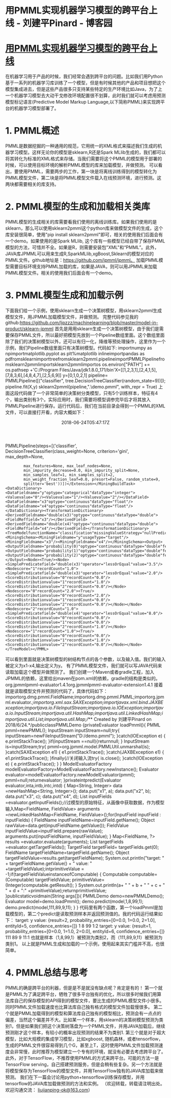
# 用PMML实现机器学习模型的跨平台上线 - 刘建平Pinard - 博客园






# [用PMML实现机器学习模型的跨平台上线](https://www.cnblogs.com/pinard/p/9220199.html)
在机器学习用于产品的时候，我们经常会遇到跨平台的问题。比如我们用Python基于一系列的机器学习库训练了一个模型，但是有时候其他的产品和项目想把这个模型集成进去，但是这些产品很多只支持某些特定的生产环境比如Java，为了上一个机器学习模型去大动干戈修改环境配置很不划算，此时我们就可以考虑用预测模型标记语言(Predictive Model Markup Language,以下简称PMML)来实现跨平台的机器学习模型部署了。
# 1. PMML概述
PMML是数据挖掘的一种通用的规范，它用统一的XML格式来描述我们生成的机器学习模型。这样无论你的模型是sklearn,R还是Spark MLlib生成的，我们都可以将其转化为标准的XML格式来存储。当我们需要将这个PMML的模型用于部署的时候，可以使用目标环境的解析PMML模型的库来加载模型，并做预测。
可以看出，要使用PMML，需要两步的工作，第一块是将离线训练得到的模型转化为PMML模型文件，第二块是将PMML模型文件载入在线预测环境，进行预测。这两块都需要相关的库支持。
# 2. PMML模型的生成和加载相关类库
PMML模型的生成相关的库需要看我们使用的离线训练库。如果我们使用的是sklearn，那么可以使用sklearn2pmml这个python库来做模型文件的生成，这个库安装很简单，使用"pip install sklearn2pmml"即可，相关的使用我们后面会有一个demo。如果使用的是Spark MLlib, 这个库有一些模型已经自带了保存PMML模型的方法，可惜并不全。如果是R，则需要安装包"XML"和“PMML”。此外，JAVA库JPMML可以用来生成R,SparkMLlib,xgBoost,Sklearn的模型对应的PMML文件。github地址是：https://github.com/jpmml/jpmml。
加载PMML模型需要目标环境支持PMML加载的库，如果是JAVA，则可以用JPMML来加载PMML模型文件。相关的使用我们后面会有一个demo。
# 3. PMML模型生成和加载示例
下面我们给一个示例，使用sklearn生成一个决策树模型，用sklearn2pmml生成模型文件，用JPMML加载模型文件，并做预测。
完整代码参见我的github:https://github.com/ljpzzz/machinelearning/blob/master/model-in-product/sklearn-jpmml
首先是用用sklearn生成一个决策树模型，由于我们是需要保存PMML文件，所以最好把模型先放到一个Pipeline数组里面。这个数组里面除了我们的决策树模型以外，还可以有归一化，降维等预处理操作，这里作为一个示例，我们Pipeline数组里面只有决策树模型。代码如下:
importnumpy as npimportmatplotlib.pyplot as plt%matplotlib inlineimportpandas as pdfromsklearnimporttreefromsklearn2pmml.pipelineimportPMMLPipelinefromsklearn2pmmlimportsklearn2pmmlimportos
os.environ["PATH"] += os.pathsep +'C:/Program Files/Java/jdk1.8.0_171/bin'X=[[1,2,3,1],[2,4,1,5],[7,8,3,6],[4,8,4,7],[2,5,6,9]]
y=[0,1,0,2,1]
pipeline= PMMLPipeline([("classifier", tree.DecisionTreeClassifier(random_state=9))]);
pipeline.fit(X,y)
sklearn2pmml(pipeline,".\demo.pmml", with_repr = True)
上面这段代码做了一个非常简单的决策树分类模型，只有5个训练样本，特征有4个，输出类别有3个。实际应用时，我们需要将模型调参完毕后才将其放入PMMLPipeline进行保存。运行代码后，我们在当前目录会得到一个PMML的XML文件，可以直接打开看，内容大概如下：
<?xml version="1.0" encoding="UTF-8" standalone="yes"?><PMMLxmlns="http://www.dmg.org/PMML-4_3"version="4.3"><Header><Applicationname="JPMML-SkLearn"version="1.5.3"/><Timestamp>2018-06-24T05:47:17Z</Timestamp></Header><MiningBuildTask><Extension>PMMLPipeline(steps=[('classifier', DecisionTreeClassifier(class_weight=None, criterion='gini', max_depth=None,
            max_features=None, max_leaf_nodes=None,
            min_impurity_decrease=0.0, min_impurity_split=None,
            min_samples_leaf=1, min_samples_split=2,
            min_weight_fraction_leaf=0.0, presort=False, random_state=9,
            splitter='best'))])</Extension></MiningBuildTask><DataDictionary><DataFieldname="y"optype="categorical"dataType="integer"><Valuevalue="0"/><Valuevalue="1"/><Valuevalue="2"/></DataField><DataFieldname="x3"optype="continuous"dataType="float"/><DataFieldname="x4"optype="continuous"dataType="float"/></DataDictionary><TransformationDictionary><DerivedFieldname="double(x3)"optype="continuous"dataType="double"><FieldReffield="x3"/></DerivedField><DerivedFieldname="double(x4)"optype="continuous"dataType="double"><FieldReffield="x4"/></DerivedField></TransformationDictionary><TreeModelfunctionName="classification"missingValueStrategy="nullPrediction"splitCharacteristic="multiSplit"><MiningSchema><MiningFieldname="y"usageType="target"/><MiningFieldname="x3"/><MiningFieldname="x4"/></MiningSchema><Output><OutputFieldname="probability(0)"optype="continuous"dataType="double"feature="probability"value="0"/><OutputFieldname="probability(1)"optype="continuous"dataType="double"feature="probability"value="1"/><OutputFieldname="probability(2)"optype="continuous"dataType="double"feature="probability"value="2"/></Output><Node><True/><Node><SimplePredicatefield="double(x3)"operator="lessOrEqual"value="3.5"/><Nodescore="1"recordCount="1.0"><SimplePredicatefield="double(x3)"operator="lessOrEqual"value="2.0"/><ScoreDistributionvalue="0"recordCount="0.0"/><ScoreDistributionvalue="1"recordCount="1.0"/><ScoreDistributionvalue="2"recordCount="0.0"/></Node><Nodescore="0"recordCount="2.0"><True/><ScoreDistributionvalue="0"recordCount="2.0"/><ScoreDistributionvalue="1"recordCount="0.0"/><ScoreDistributionvalue="2"recordCount="0.0"/></Node></Node><Nodescore="2"recordCount="1.0"><SimplePredicatefield="double(x4)"operator="lessOrEqual"value="8.0"/><ScoreDistributionvalue="0"recordCount="0.0"/><ScoreDistributionvalue="1"recordCount="0.0"/><ScoreDistributionvalue="2"recordCount="1.0"/></Node><Nodescore="1"recordCount="1.0"><True/><ScoreDistributionvalue="0"recordCount="0.0"/><ScoreDistributionvalue="1"recordCount="1.0"/><ScoreDistributionvalue="2"recordCount="0.0"/></Node></Node></TreeModel></PMML>
可以看到里面就是决策树模型的树结构节点的各个参数，以及输入值。我们的输入被定义为x1-x4,输出定义为y。
有了PMML模型文件，我们就可以写JAVA代码来读取加载这个模型并做预测了。
我们创建一个Maven或者gradle工程，加入JPMML的依赖，这里给出maven在pom.xml的依赖，gradle的结构是类似的。
<dependency><groupId>org.jpmml</groupId><artifactId>pmml-evaluator</artifactId><version>1.4.1</version></dependency><dependency><groupId>org.jpmml</groupId><artifactId>pmml-evaluator-extension</artifactId><version>1.4.1</version></dependency>
接着就是读取模型文件并预测的代码了，具体代码如下：
importorg.dmg.pmml.FieldName;importorg.dmg.pmml.PMML;importorg.jpmml.evaluator.*;importorg.xml.sax.SAXException;importjavax.xml.bind.JAXBException;importjava.io.FileInputStream;importjava.io.IOException;importjava.io.InputStream;importjava.util.HashMap;importjava.util.LinkedHashMap;importjava.util.List;importjava.util.Map;/*** Created by 刘建平Pinard on 2018/6/24.*/publicclassPMMLDemo {privateEvaluator loadPmml(){
        PMML pmml=newPMML();
        InputStream inputStream=null;try{
            inputStream=newFileInputStream("D:/demo.pmml");
        }catch(IOException e) {
            e.printStackTrace();
        }if(inputStream ==null){returnnull;
        }
        InputStream is=inputStream;try{
            pmml=org.jpmml.model.PMMLUtil.unmarshal(is);
        }catch(SAXException e1) {
            e1.printStackTrace();
        }catch(JAXBException e1) {
            e1.printStackTrace();
        }finally{//关闭输入流try{
                is.close();
            }catch(IOException e) {
                e.printStackTrace();
            }
        }
        ModelEvaluatorFactory modelEvaluatorFactory=ModelEvaluatorFactory.newInstance();
        Evaluator evaluator=modelEvaluatorFactory.newModelEvaluator(pmml);
        pmml=null;returnevaluator;
    }privateintpredict(Evaluator evaluator,inta,intb,intc,intd) {
        Map<String, Integer> data =newHashMap<String, Integer>();
        data.put("x1", a);
        data.put("x2", b);
        data.put("x3", c);
        data.put("x4", d);
        List<InputField> inputFields =evaluator.getInputFields();//过模型的原始特征，从画像中获取数据，作为模型输入Map<FieldName, FieldValue> arguments =newLinkedHashMap<FieldName, FieldValue>();for(InputField inputField : inputFields) {
            FieldName inputFieldName=inputField.getName();
            Object rawValue=data.get(inputFieldName.getValue());
            FieldValue inputFieldValue=inputField.prepare(rawValue);
            arguments.put(inputFieldName, inputFieldValue);
        }
        Map<FieldName, ?> results =evaluator.evaluate(arguments);
        List<TargetField> targetFields =evaluator.getTargetFields();
        TargetField targetField= targetFields.get(0);
        FieldName targetFieldName=targetField.getName();
        Object targetFieldValue=results.get(targetFieldName);
        System.out.println("target: " + targetFieldName.getValue() + " value: " +targetFieldValue);intprimitiveValue = -1;if(targetFieldValueinstanceofComputable) {
            Computable computable=(Computable) targetFieldValue;
            primitiveValue=(Integer)computable.getResult();
        }
        System.out.println(a+ " " + b + " " + c + " " + d + ":" +primitiveValue);returnprimitiveValue;
    }publicstaticvoidmain(String args[]){
        PMMLDemo demo=newPMMLDemo();
        Evaluator model=demo.loadPmml();
        demo.predict(model,1,8,99,1);
        demo.predict(model,111,89,9,11);
    }
}
代码里有两个函数，第一个loadPmml是加载模型的，第二个predict是读取预测样本并返回预测值的。我的代码运行结果如下：
target: y value: {result=2, probability_entries=[0=0.0, 1=0.0, 2=1.0], entityId=5, confidence_entries=[]}
1 8 99 1:2
target: y value: {result=1, probability_entries=[0=0.0, 1=1.0, 2=0.0], entityId=6, confidence_entries=[]}
111 89 9 11:1
也就是样本（1,8,99,1）被预测为类别2，而（111,89,9,11）被预测为类别1。
以上就是PMML生成和加载的一个示例，使用起来其实门槛并不高，也很简单。
# 4. PMML总结与思考
PMML的确是跨平台的利器，但是是不是就没有缺点呢？肯定是有的！
第一个就是PMML为了满足跨平台，牺牲了很多平台独有的优化，所以很多时候我们用算法库自己的保存模型的API得到的模型文件，要比生成的PMML模型文件小很多。同时PMML文件加载速度也比算法库自己独有格式的模型文件加载慢很多。
第二个就是PMML加载得到的模型和算法库自己独有的模型相比，预测会有一点点的偏差，当然这个偏差并不大。比如某一个样本，用sklearn的决策树模型预测为类别1，但是如果我们把这个决策树落盘为一个PMML文件，并用JAVA加载后，继续预测刚才这个样本，有较小的概率出现预测的结果不为类别1.
第三个就是对于超大模型，比如大规模的集成学习模型，比如xgboost, 随机森林，或者tensorflow，生成的PMML文件很容易得到几个G，甚至上T，这时使用PMML文件加载预测速度会非常慢，此时推荐为模型建立一个专有的环境，就没有必要去考虑跨平台了。
此外，对于TensorFlow，不推荐使用PMML的方式来跨平台。可能的方法一是TensorFlow serving，自己搭建预测服务，但是会稍有些复杂。另一个方法就是将模型保存为TensorFlow的模型文件，并用TensorFlow独有的JAVA库加载来做预测。
我们在下一篇会讨论用python+tensorflow训练保存模型，并用tensorflow的JAVA库加载做预测的方法和实例。
（欢迎转载，转载请注明出处。欢迎沟通交流： liujianping-ok@163.com）





